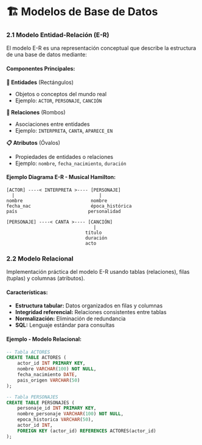 # 🏗️ Modelos de Base de Datos

### 2.1 Modelo Entidad-Relación (E-R)

El modelo E-R es una representación conceptual que describe la estructura de una base de datos mediante:

#### **Componentes Principales:**

**🏢 Entidades** (Rectángulos)
- Objetos o conceptos del mundo real
- Ejemplo: `ACTOR`, `PERSONAJE`, `CANCIÓN`

**🔗 Relaciones** (Rombos)
- Asociaciones entre entidades
- Ejemplo: `INTERPRETA`, `CANTA`, `APARECE_EN`

**📋 Atributos** (Óvalos)
- Propiedades de entidades o relaciones
- Ejemplo: `nombre`, `fecha_nacimiento`, `duración`

#### **Ejemplo Diagrama E-R - Musical Hamilton:**

```
[ACTOR] ----< INTERPRETA >---- [PERSONAJE]
  |                               |
nombre                         nombre
fecha_nac                      época_histórica
país                          personalidad

[PERSONAJE] ----< CANTA >---- [CANCIÓN]
                                |
                             título
                             duración
                             acto
```

### 2.2 Modelo Relacional

Implementación práctica del modelo E-R usando tablas (relaciones), filas (tuplas) y columnas (atributos).

#### **Características:**
- **Estructura tabular:** Datos organizados en filas y columnas
- **Integridad referencial:** Relaciones consistentes entre tablas
- **Normalización:** Eliminación de redundancia
- **SQL:** Lenguaje estándar para consultas

#### **Ejemplo - Modelo Relacional:**

```sql
-- Tabla ACTORES
CREATE TABLE ACTORES (
    actor_id INT PRIMARY KEY,
    nombre VARCHAR(100) NOT NULL,
    fecha_nacimiento DATE,
    pais_origen VARCHAR(50)
);

-- Tabla PERSONAJES
CREATE TABLE PERSONAJES (
    personaje_id INT PRIMARY KEY,
    nombre_personaje VARCHAR(100) NOT NULL,
    epoca_historica VARCHAR(50),
    actor_id INT,
    FOREIGN KEY (actor_id) REFERENCES ACTORES(actor_id)
);
```